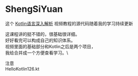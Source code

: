 # ShengSiYuan

这个
[Kotlin语言深入解析](https://www.bilibili.com/video/BV1CQ4y1A7WQ?p=1)
视频教程的源代码随着我的学习持续更新

这课程讲的挺不错的，很基础很详细。\
好好看完可以构成自己的知识体系。\
视频里面的基础部分和Kotlin之后是两个项目，\
我给合并成一个方便查看学习。\

注意\
HelloKotlin126.kt
